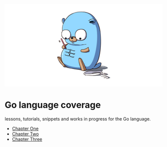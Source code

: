 ![](https://github.com/irisida/golang/blob/master/assets/gopher.jpeg)

# Go language coverage

lessons, tutorials, snippets and works in progress for the Go language.

- [Chapter One]()
- [Chapter Two]()
- [Chapter Three]()
